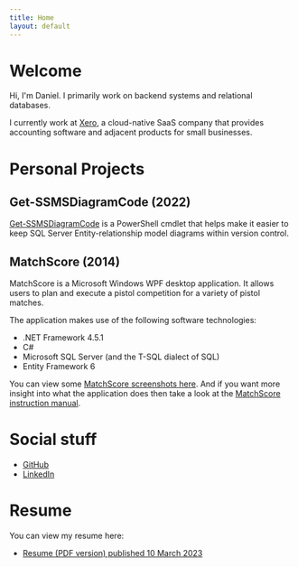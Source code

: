 ```yaml
---
title: Home
layout: default
---
```


# Welcome

Hi, I'm Daniel. I primarily work on backend systems and relational databases.

I currently work at [Xero](https://www.xero.com), a cloud-native SaaS company that provides accounting software and adjacent products for small businesses.

# Personal Projects

## Get-SSMSDiagramCode (2022)

[Get-SSMSDiagramCode](https://github.com/DanielLoth/Get-SSMSDiagramCode) is a PowerShell cmdlet that helps make it easier to keep SQL Server Entity-relationship model diagrams within version control.

## MatchScore (2014)

MatchScore is a Microsoft Windows WPF desktop application.
It allows users to plan and execute a pistol competition for a variety of pistol matches.

The application makes use of the following software technologies:

- .NET Framework 4.5.1
- C#
- Microsoft SQL Server (and the T-SQL dialect of SQL)
- Entity Framework 6

You can view some [MatchScore screenshots here](matchscore-screenshots).
And if you want more insight into what the application does then take a look at the [MatchScore instruction manual](MatchScore-instruction-manual.pdf).

# Social stuff
- [GitHub](https://github.com/DanielLoth)
- [LinkedIn](https://www.linkedin.com/in/daniel-loth/)

# Resume

You can view my resume here:

- [Resume (PDF version) published 10 March 2023](LOTH%20Daniel%20-%20Resume%20-%2010-Mar-2023.pdf)
